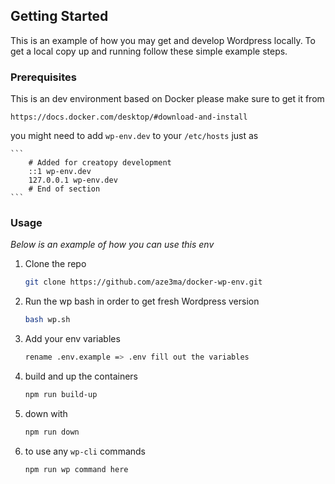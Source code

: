 <!-- GETTING STARTED -->

## Getting Started

This is an example of how you may get and develop Wordpress locally.
To get a local copy up and running follow these simple example steps.

### Prerequisites

This is an dev environment based on Docker please make sure to get it from

`https://docs.docker.com/desktop/#download-and-install`

you might need to add `wp-env.dev` to your `/etc/hosts` just as

    ```
        # Added for creatopy development
        ::1 wp-env.dev
        127.0.0.1 wp-env.dev
        # End of section
    ```

### Usage

_Below is an example of how you can use this env_

1. Clone the repo
    ```sh
    git clone https://github.com/aze3ma/docker-wp-env.git
    ```
2. Run the wp bash in order to get fresh Wordpress version
    ```sh
    bash wp.sh
    ```
3. Add your env variables
    ```sh
    rename .env.example => .env fill out the variables
    ```
4. build and up the containers
    ```sh
    npm run build-up
    ```
5. down with
    ```sh
    npm run down
    ```
6. to use any `wp-cli` commands
    ```sh
    npm run wp command here
    ```
